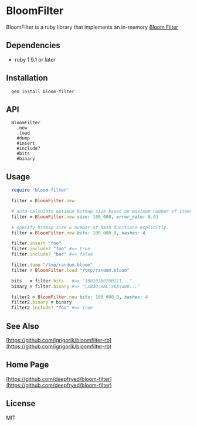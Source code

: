 # BloomFilter

BloomFilter is a ruby library that implements an in-memory [Bloom Filter](http://en.wikipedia.org/wiki/Bloom_filter)

## Dependencies

  * ruby 1.9.1 or later

## Installation

```
  gem install bloom-filter
```

## API

```
  BloomFilter
    .new
    .load
    #dump
    #insert
    #include?
    #bits
    #binary

```

## Usage

```ruby
  require 'bloom-filter'

  filter = BloomFilter.new

  # auto-calculate optimum bitmap size based on maximum number of items stored and desired max error rate.
  filter = BloomFilter.new size: 100_000, error_rate: 0.01

  # specify bitmap size & number of hash functions explicitly.
  filter = BloomFilter.new bits: 100_000_0, hashes: 4

  filter.insert "foo"
  filter.include? "foo" #=> true
  filter.include? "bar" #=> false

  filter.dump "/tmp/random.bloom"
  filter = BloomFilter.load "/tmp/random.bloom"

  bits   = filter.bits   #=> "10010100100111..."
  binary = filter.binary #=> "\x83Ö\xAC\xEA\u00..."

  filter2 = BloomFilter.new bits: 100_000_0, hashes: 4
  filter2.binary = binary
  filter2.include? "foo" #=> true
```

## See Also

[https://github.com/igrigorik/bloomfilter-rb](https://github.com/igrigorik/bloomfilter-rb)

## Home Page

[https://github.com/deepfryed/bloom-filter](https://github.com/deepfryed/bloom-filter)

## License

MIT
